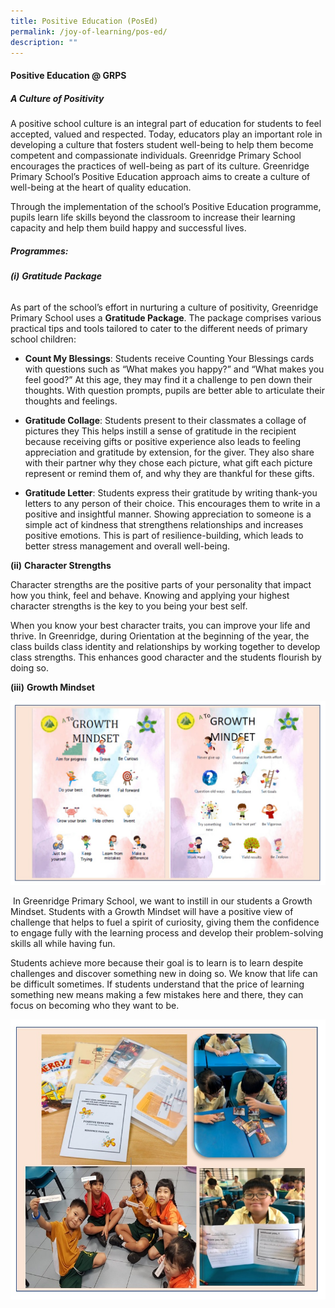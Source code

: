 ```yaml
---
title: Positive Education (PosEd)
permalink: /joy-of-learning/pos-ed/
description: ""
---
```

#### **Positive Education @ GRPS**

##### **A Culture of Positivity**

A positive school culture is an integral part of education for students to feel accepted, valued and respected. Today, educators play an important role in developing a culture that fosters student well-being to help them become competent and compassionate individuals. Greenridge Primary School encourages the practices of well-being as part of its culture. Greenridge Primary School’s Positive Education approach aims to create a culture of well-being at the heart of quality education. 

Through the implementation of the school’s Positive Education programme, pupils learn life skills beyond the classroom to increase their learning capacity and help them build happy and successful lives.

##### **Programmes:**

###### **(i)** **Gratitude Package**

As part of the school’s effort in nurturing a culture of positivity, Greenridge Primary School uses a **Gratitude Package**. The package comprises various practical tips and tools tailored to cater to the different needs of primary school children:

*   **Count My Blessings**: Students receive Counting Your Blessings cards with questions such as “What makes you happy?” and “What makes you feel good?” At this age, they may find it a challenge to pen down their thoughts. With question prompts, pupils are better able to articulate their thoughts and feelings.

*   **Gratitude Collage**: Students present to their classmates a collage of pictures they This helps instill a sense of gratitude in the recipient because receiving gifts or positive experience also leads to feeling appreciation and gratitude by extension, for the giver. They also share with their partner why they chose each picture, what gift each picture represent or remind them of, and why they are thankful for these gifts.

*   **Gratitude Letter**: Students express their gratitude by writing thank-you letters to any person of their choice. This encourages them to write in a positive and insightful manner. Showing appreciation to someone is a simple act of kindness that strengthens relationships and increases positive emotions. This is part of resilience-building, which leads to better stress management and overall well-being.

**(ii)** **Character Strengths**

Character strengths are the positive parts of your personality that impact how you think, feel and behave. Knowing and applying your highest character strengths is the key to you being your best self. 

When you know your best character traits, you can improve your life and thrive. In Greenridge, during Orientation at the beginning of the year, the class builds class identity and relationships by working together to develop class strengths. This enhances good character and the students flourish by doing so.

**(iii)** **Growth Mindset**

![](/images/Joy%20of%20Learning/POS%20ED/pos_ed_2023_2.jpg)

 In Greenridge Primary School, we want to instill in our students a Growth Mindset. Students with a Growth Mindset will have a positive view of challenge that helps to fuel a spirit of curiosity, giving them the confidence to engage fully with the learning process and develop their problem-solving skills all while having fun. 
 
Students achieve more because their goal is to learn is to learn despite challenges and discover something new in doing so. We know that life can be difficult sometimes. If students understand that the price of learning something new means making a few mistakes here and there, they can focus on becoming who they want to be.

![](/images/Joy%20of%20Learning/POS%20ED/pos_ed_2023_3.jpg)